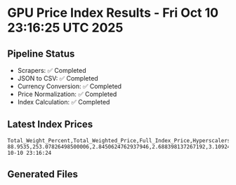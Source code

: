 # GPU Price Index Results - Fri Oct 10 23:16:25 UTC 2025

## Pipeline Status
- Scrapers: ✅ Completed
- JSON to CSV: ✅ Completed
- Currency Conversion: ✅ Completed
- Price Normalization: ✅ Completed
- Index Calculation: ✅ Completed

## Latest Index Prices
```
Total_Weight_Percent,Total_Weighted_Price,Full_Index_Price,Hyperscalers_Only_Price,Non_Hyperscalers_Only_Price,Hyperscaler_Weight,Non_Hyperscaler_Weight,Calculation_Date
88.9535,253.07826498500006,2.8450624762937946,2.688398137267192,3.109248886405847,55.84,33.113499999999995,2025-10-10 23:16:24
```

## Generated Files
```
```
